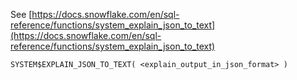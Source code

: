 See [https://docs.snowflake.com/en/sql-reference/functions/system_explain_json_to_text](https://docs.snowflake.com/en/sql-reference/functions/system_explain_json_to_text)
```
SYSTEM$EXPLAIN_JSON_TO_TEXT( <explain_output_in_json_format> )
```
